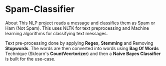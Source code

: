 # Spam-Classifier
About
This NLP project reads a message and classifies them as Spam or Ham (Not Spam). This uses NLTK for text preprocessing and Machine learning algorithms for classifying text messages.

Text pre-processing done by applying **Regex**, **Stemming** and Removing **Stopwords**. 
The words are then converted into words using **Bag Of Words** Technique (Sklearn's **CountVecrtorizer**) and then a **Naive Bayes Classifier** is built for the use-case.
